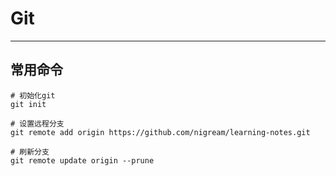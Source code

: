 

# Git

---

## 常用命令

```shell
# 初始化git
git init

# 设置远程分支
git remote add origin https://github.com/nigream/learning-notes.git

# 刷新分支
git remote update origin --prune
```
